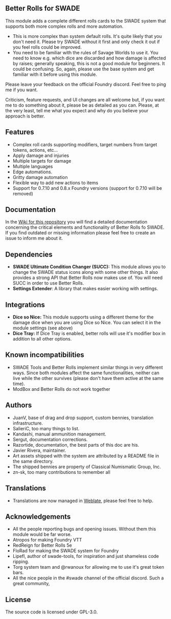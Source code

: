 ## Better Rolls for SWADE

This module adds a complete different rolls cards to the SWADE system that supports both more complex rolls and more automation.

* This is more complex than system default rolls. It's quite likely that you don't need it. Please try SWADE without it first and only check it out if you feel rolls could be improved.
* You need to be familiar with the rules of Savage Worlds to use it. You need to know e.g. which dice are discarded and how damage is affected by raises; generally speaking, this is not a good module for beginners. It could be confusing. So, again, please use the base system and get familiar with it before using this module.

Please leave your feedback on the official Foundry discord. Feel free to ping me if you want.

Criticism, feature requests, and UI changes are all welcome but, if you want me to do something about it, please be as detailed as you can. Please, at the very least, tell me what you expect and why do you believe your approach is better.

## Features

* Complex roll cards supporting modifiers, target numbers from target tokens, actions, etc...
* Apply damage and injuries
* Multiple targets for damage
* Multiple languages
* Edge automations.
* Gritty damage automation
* Flexible way to add new actions to items
* Support for 0.7.10 and 0.8.x Foundry versions (support for 0.7.10 will be removed)

## Documentation

In the [Wiki for this repository](https://github.com/javierriveracastro/betteroll-swade/wiki) you will find a detailed documentation concerning the critical elements and functionality of Better Rolls fo SWADE. If you find outdated or missing information please feel free to create an issue to inform me about it.

## Dependencies

* **SWADE Ultimate Condition Changer (SUCC):** This module allows you to change the SWADE status icons along with some other things. It also provides a strong API that Better Rolls now makes use of. You will need SUCC in order to use Better Rolls.
* **Settings Extender**: A library that makes easier working with settings.

## Integrations

* **Dice so Nice:** This module supports using a different theme for the damage dice when you are using Dice so Nice. You can select it in the module settings (see above)
* **Dice Tray:** If Dice Tray is enabled, better rolls will use it's modifier box in addition to all other options.

## Known incompatibilities

* SWADE Tools and Better Rolls implement similar things in very different ways. Since both modules affect the same functionalities, neither can live while the other survives (please don't have them active at the same time).
* ModBox and Better Rolls do not work together

## Authors

* JuanV, base of drag and drop support, custom bennies, translation infrastructure.
* SalieriC, too many things to list.
* Kandashi, manual ammunition management.
* Sergut, documentation corrections.
* Razortide, documentation, the best parts of this doc are his.
* Javier Rivera, maintainer.
* Art assets shipped with the system are attributed by a README file in the same directory.
* The shipped bennies are property of Classical Numismatic Group, Inc.
* zn-sk, too many contributions to remember all

## Translations

* Translations are now managed in [Weblate](https://weblate.foundryvtt-hub.com/projects/betterrolls-swade2/main/), please feel free to help.

## Acknowledgements

* All the people reporting bugs and opening issues. Without them this module would be far worse.
* Atropos for making Foundry VTT
* RedReign for Better Rolls 5e
* FloRad for making the SWADE system for Foundry
* Lipefl, author of swade-tools, for inspiration and just shameless code ripping.
* Torg system team and @rwanoux for allowing me to use it's great token bars.
* All the nice people in the #swade channel of the official discord. Such a great community,

## License

The source code is licensed under GPL-3.0.
